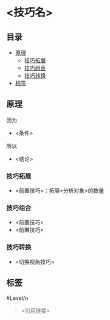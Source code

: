 # <技巧名>

<!-- START doctoc generated TOC please keep comment here to allow auto update -->
<!-- DON'T EDIT THIS SECTION, INSTEAD RE-RUN doctoc TO UPDATE -->
## 目录

- [原理](#%E5%8E%9F%E7%90%86)
  - [技巧拓展](#%E6%8A%80%E5%B7%A7%E6%8B%93%E5%B1%95)
  - [技巧组合](#%E6%8A%80%E5%B7%A7%E7%BB%84%E5%90%88)
  - [技巧转换](#%E6%8A%80%E5%B7%A7%E8%BD%AC%E6%8D%A2)
- [标签](#%E6%A0%87%E7%AD%BE)

<!-- END doctoc generated TOC please keep comment here to allow auto update -->

## 原理

因为
- <条件>

所以
- <结论>

###  技巧拓展

- <前置技巧>：拓展<分析对象>的数量

###  技巧组合

- <前置技巧>
- <前置技巧>

###  技巧转换

- <切换视角技巧>

## 标签

#Level/n

> <引用链接>
